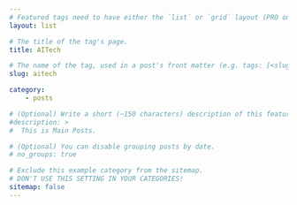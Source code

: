 ```yaml
---
# Featured tags need to have either the `list` or `grid` layout (PRO only).
layout: list

# The title of the tag's page.
title: AITech

# The name of the tag, used in a post's front matter (e.g. tags: [<slug>]).
slug: aitech

category:
    - posts

# (Optional) Write a short (~150 characters) description of this featured tag.
#description: >
#  This is Main Posts.

# (Optional) You can disable grouping posts by date.
# no_groups: true

# Exclude this example category from the sitemap.
# DON'T USE THIS SETTING IN YOUR CATEGORIES!
sitemap: false
---
```

